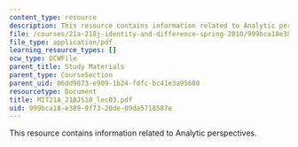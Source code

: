 ```yaml
---
content_type: resource
description: This resource contains information related to Analytic perspectives.
file: /courses/21a-218j-identity-and-difference-spring-2010/999bca18e3899f7320de09da5718587e_MIT21A_218JS10_lec03.pdf
file_type: application/pdf
learning_resource_types: []
ocw_type: OCWFile
parent_title: Study Materials
parent_type: CourseSection
parent_uid: 06dd9873-e909-1b24-fdfc-bc41e3a95680
resourcetype: Document
title: MIT21A_218JS10_lec03.pdf
uid: 999bca18-e389-9f73-20de-09da5718587e
---
```

This resource contains information related to Analytic perspectives.

